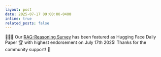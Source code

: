 ```yaml
---
layout: post
date: 2025-07-17 09:00:00-0400
inline: true
related_posts: false
---
```


:rocket::rocket::rocket: Our [RAG-Reasoning Survey](https://arxiv.org/abs/2507.09477) has been featured as Hugging Face Daily Paper 🏆 with highest endorsement on July 17th 2025! Thanks for the community support! :raised_hands:
